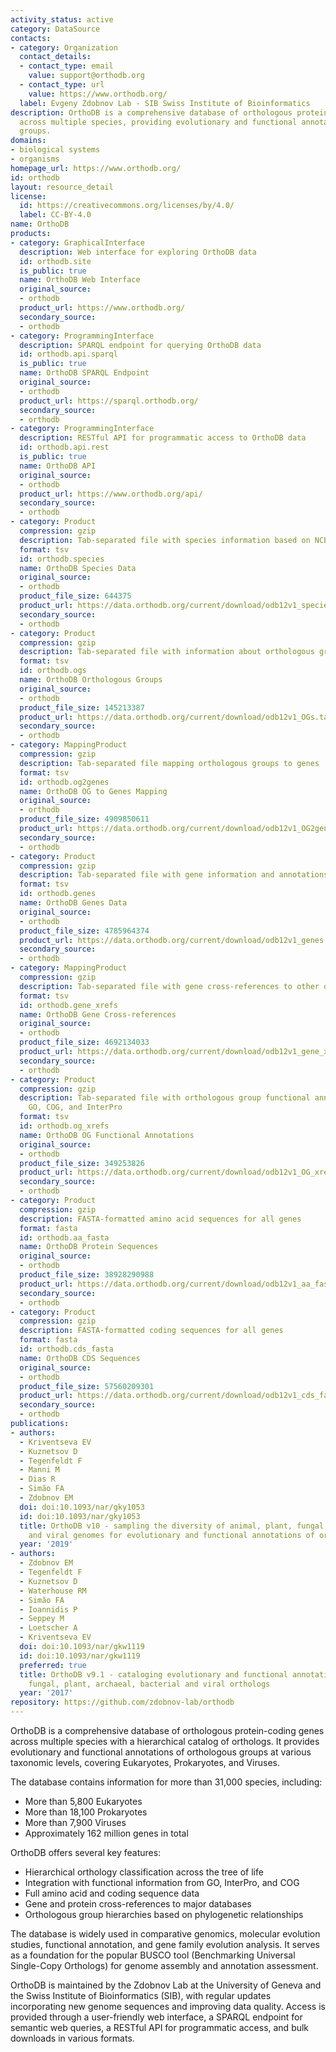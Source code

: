 ```yaml
---
activity_status: active
category: DataSource
contacts:
- category: Organization
  contact_details:
  - contact_type: email
    value: support@orthodb.org
  - contact_type: url
    value: https://www.orthodb.org/
  label: Evgeny Zdobnov Lab - SIB Swiss Institute of Bioinformatics
description: OrthoDB is a comprehensive database of orthologous protein-coding genes
  across multiple species, providing evolutionary and functional annotations of orthologous
  groups.
domains:
- biological systems
- organisms
homepage_url: https://www.orthodb.org/
id: orthodb
layout: resource_detail
license:
  id: https://creativecommons.org/licenses/by/4.0/
  label: CC-BY-4.0
name: OrthoDB
products:
- category: GraphicalInterface
  description: Web interface for exploring OrthoDB data
  id: orthodb.site
  is_public: true
  name: OrthoDB Web Interface
  original_source:
  - orthodb
  product_url: https://www.orthodb.org/
  secondary_source:
  - orthodb
- category: ProgrammingInterface
  description: SPARQL endpoint for querying OrthoDB data
  id: orthodb.api.sparql
  is_public: true
  name: OrthoDB SPARQL Endpoint
  original_source:
  - orthodb
  product_url: https://sparql.orthodb.org/
  secondary_source:
  - orthodb
- category: ProgrammingInterface
  description: RESTful API for programmatic access to OrthoDB data
  id: orthodb.api.rest
  is_public: true
  name: OrthoDB API
  original_source:
  - orthodb
  product_url: https://www.orthodb.org/api/
  secondary_source:
  - orthodb
- category: Product
  compression: gzip
  description: Tab-separated file with species information based on NCBI taxonomy
  format: tsv
  id: orthodb.species
  name: OrthoDB Species Data
  original_source:
  - orthodb
  product_file_size: 644375
  product_url: https://data.orthodb.org/current/download/odb12v1_species.tab.gz
  secondary_source:
  - orthodb
- category: Product
  compression: gzip
  description: Tab-separated file with information about orthologous groups
  format: tsv
  id: orthodb.ogs
  name: OrthoDB Orthologous Groups
  original_source:
  - orthodb
  product_file_size: 145213387
  product_url: https://data.orthodb.org/current/download/odb12v1_OGs.tab.gz
  secondary_source:
  - orthodb
- category: MappingProduct
  compression: gzip
  description: Tab-separated file mapping orthologous groups to genes
  format: tsv
  id: orthodb.og2genes
  name: OrthoDB OG to Genes Mapping
  original_source:
  - orthodb
  product_file_size: 4909850611
  product_url: https://data.orthodb.org/current/download/odb12v1_OG2genes.tab.gz
  secondary_source:
  - orthodb
- category: Product
  compression: gzip
  description: Tab-separated file with gene information and annotations
  format: tsv
  id: orthodb.genes
  name: OrthoDB Genes Data
  original_source:
  - orthodb
  product_file_size: 4785964374
  product_url: https://data.orthodb.org/current/download/odb12v1_genes.tab.gz
  secondary_source:
  - orthodb
- category: MappingProduct
  compression: gzip
  description: Tab-separated file with gene cross-references to other databases
  format: tsv
  id: orthodb.gene_xrefs
  name: OrthoDB Gene Cross-references
  original_source:
  - orthodb
  product_file_size: 4692134033
  product_url: https://data.orthodb.org/current/download/odb12v1_gene_xrefs.tab.gz
  secondary_source:
  - orthodb
- category: Product
  compression: gzip
  description: Tab-separated file with orthologous group functional annotations including
    GO, COG, and InterPro
  format: tsv
  id: orthodb.og_xrefs
  name: OrthoDB OG Functional Annotations
  original_source:
  - orthodb
  product_file_size: 349253826
  product_url: https://data.orthodb.org/current/download/odb12v1_OG_xrefs.tab.gz
  secondary_source:
  - orthodb
- category: Product
  compression: gzip
  description: FASTA-formatted amino acid sequences for all genes
  format: fasta
  id: orthodb.aa_fasta
  name: OrthoDB Protein Sequences
  original_source:
  - orthodb
  product_file_size: 38928290988
  product_url: https://data.orthodb.org/current/download/odb12v1_aa_fasta.gz
  secondary_source:
  - orthodb
- category: Product
  compression: gzip
  description: FASTA-formatted coding sequences for all genes
  format: fasta
  id: orthodb.cds_fasta
  name: OrthoDB CDS Sequences
  original_source:
  - orthodb
  product_file_size: 57560209301
  product_url: https://data.orthodb.org/current/download/odb12v1_cds_fasta.gz
  secondary_source:
  - orthodb
publications:
- authors:
  - Kriventseva EV
  - Kuznetsov D
  - Tegenfeldt F
  - Manni M
  - Dias R
  - Simão FA
  - Zdobnov EM
  doi: doi:10.1093/nar/gky1053
  id: doi:10.1093/nar/gky1053
  title: OrthoDB v10 - sampling the diversity of animal, plant, fungal, protist, bacterial
    and viral genomes for evolutionary and functional annotations of orthologs
  year: '2019'
- authors:
  - Zdobnov EM
  - Tegenfeldt F
  - Kuznetsov D
  - Waterhouse RM
  - Simão FA
  - Ioannidis P
  - Seppey M
  - Loetscher A
  - Kriventseva EV
  doi: doi:10.1093/nar/gkw1119
  id: doi:10.1093/nar/gkw1119
  preferred: true
  title: OrthoDB v9.1 - cataloging evolutionary and functional annotations for animal,
    fungal, plant, archaeal, bacterial and viral orthologs
  year: '2017'
repository: https://github.com/zdobnov-lab/orthodb
---
```

OrthoDB is a comprehensive database of orthologous protein-coding genes across multiple species with a hierarchical catalog of orthologs. It provides evolutionary and functional annotations of orthologous groups at various taxonomic levels, covering Eukaryotes, Prokaryotes, and Viruses.

The database contains information for more than 31,000 species, including:
- More than 5,800 Eukaryotes
- More than 18,100 Prokaryotes
- More than 7,900 Viruses
- Approximately 162 million genes in total

OrthoDB offers several key features:
- Hierarchical orthology classification across the tree of life
- Integration with functional information from GO, InterPro, and COG
- Full amino acid and coding sequence data
- Gene and protein cross-references to major databases
- Orthologous group hierarchies based on phylogenetic relationships

The database is widely used in comparative genomics, molecular evolution studies, functional annotation, and gene family evolution analysis. It serves as a foundation for the popular BUSCO tool (Benchmarking Universal Single-Copy Orthologs) for genome assembly and annotation assessment.

OrthoDB is maintained by the Zdobnov Lab at the University of Geneva and the Swiss Institute of Bioinformatics (SIB), with regular updates incorporating new genome sequences and improving data quality. Access is provided through a user-friendly web interface, a SPARQL endpoint for semantic web queries, a RESTful API for programmatic access, and bulk downloads in various formats.